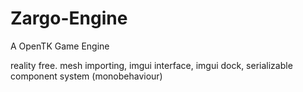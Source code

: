 # Zargo-Engine
A OpenTK Game Engine

reality free. mesh importing, imgui interface, imgui dock, serializable component system (monobehaviour) 
